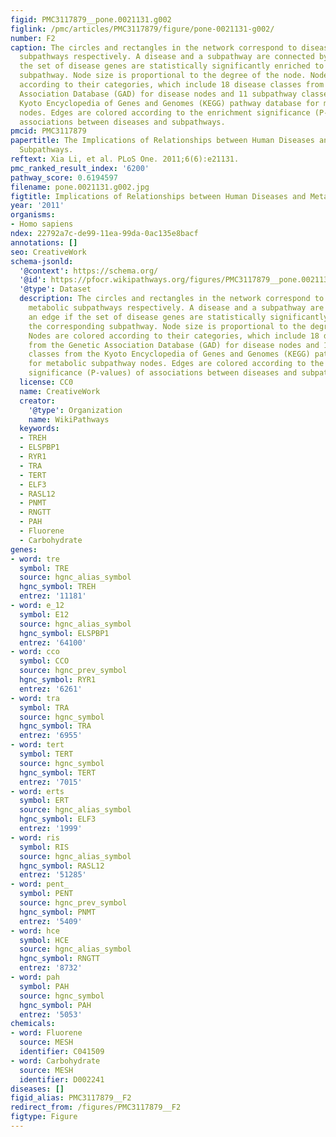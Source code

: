 ```yaml
---
figid: PMC3117879__pone.0021131.g002
figlink: /pmc/articles/PMC3117879/figure/pone-0021131-g002/
number: F2
caption: The circles and rectangles in the network correspond to diseases and metabolic
  subpathways respectively. A disease and a subpathway are connected by an edge if
  the set of disease genes are statistically significantly enriched to the corresponding
  subpathway. Node size is proportional to the degree of the node. Nodes are colored
  according to their categories, which include 18 disease classes from the Genetic
  Association Database (GAD) for disease nodes and 11 subpathway classes from the
  Kyoto Encyclopedia of Genes and Genomes (KEGG) pathway database for metabolic subpathway
  nodes. Edges are colored according to the enrichment significance (P-values) of
  associations between diseases and subpathways.
pmcid: PMC3117879
papertitle: The Implications of Relationships between Human Diseases and Metabolic
  Subpathways.
reftext: Xia Li, et al. PLoS One. 2011;6(6):e21131.
pmc_ranked_result_index: '6200'
pathway_score: 0.6194597
filename: pone.0021131.g002.jpg
figtitle: Implications of Relationships between Human Diseases and Metabolic Subpathways
year: '2011'
organisms:
- Homo sapiens
ndex: 22792a7c-de99-11ea-99da-0ac135e8bacf
annotations: []
seo: CreativeWork
schema-jsonld:
  '@context': https://schema.org/
  '@id': https://pfocr.wikipathways.org/figures/PMC3117879__pone.0021131.g002.html
  '@type': Dataset
  description: The circles and rectangles in the network correspond to diseases and
    metabolic subpathways respectively. A disease and a subpathway are connected by
    an edge if the set of disease genes are statistically significantly enriched to
    the corresponding subpathway. Node size is proportional to the degree of the node.
    Nodes are colored according to their categories, which include 18 disease classes
    from the Genetic Association Database (GAD) for disease nodes and 11 subpathway
    classes from the Kyoto Encyclopedia of Genes and Genomes (KEGG) pathway database
    for metabolic subpathway nodes. Edges are colored according to the enrichment
    significance (P-values) of associations between diseases and subpathways.
  license: CC0
  name: CreativeWork
  creator:
    '@type': Organization
    name: WikiPathways
  keywords:
  - TREH
  - ELSPBP1
  - RYR1
  - TRA
  - TERT
  - ELF3
  - RASL12
  - PNMT
  - RNGTT
  - PAH
  - Fluorene
  - Carbohydrate
genes:
- word: tre
  symbol: TRE
  source: hgnc_alias_symbol
  hgnc_symbol: TREH
  entrez: '11181'
- word: e_12
  symbol: E12
  source: hgnc_alias_symbol
  hgnc_symbol: ELSPBP1
  entrez: '64100'
- word: cco
  symbol: CCO
  source: hgnc_prev_symbol
  hgnc_symbol: RYR1
  entrez: '6261'
- word: tra
  symbol: TRA
  source: hgnc_symbol
  hgnc_symbol: TRA
  entrez: '6955'
- word: tert
  symbol: TERT
  source: hgnc_symbol
  hgnc_symbol: TERT
  entrez: '7015'
- word: erts
  symbol: ERT
  source: hgnc_alias_symbol
  hgnc_symbol: ELF3
  entrez: '1999'
- word: ris
  symbol: RIS
  source: hgnc_alias_symbol
  hgnc_symbol: RASL12
  entrez: '51285'
- word: pent_
  symbol: PENT
  source: hgnc_prev_symbol
  hgnc_symbol: PNMT
  entrez: '5409'
- word: hce
  symbol: HCE
  source: hgnc_alias_symbol
  hgnc_symbol: RNGTT
  entrez: '8732'
- word: pah
  symbol: PAH
  source: hgnc_symbol
  hgnc_symbol: PAH
  entrez: '5053'
chemicals:
- word: Fluorene
  source: MESH
  identifier: C041509
- word: Carbohydrate
  source: MESH
  identifier: D002241
diseases: []
figid_alias: PMC3117879__F2
redirect_from: /figures/PMC3117879__F2
figtype: Figure
---
```

